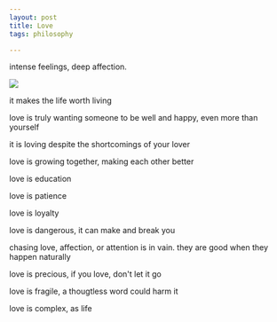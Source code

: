 ```yaml
---
layout: post
title: Love
tags: philosophy 

---
```


intense feelings, deep affection. 


<img src="https://images.fineartamerica.com/images/artworkimages/mediumlarge/1/romeo-and-juliet-from-children-s-stories-from-shakespeare-by-edith-nesbit-1858-john-h-f-bacon.jpg" />


it makes the life worth living 

love is truly wanting someone to be well and happy, even more than yourself 

it is loving despite the shortcomings of your lover

love is growing together, making each other better

love is education

love is patience

love is loyalty

love is dangerous, it can make and break you 

chasing love, affection, or attention is in vain. they are good when they happen naturally 

love is precious, if you love, don't let it go

love is fragile, a thougtless word could harm it

love is complex, as life 

